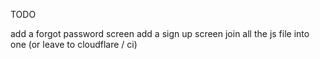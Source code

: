 TODO

add a forgot password screen
add a sign up screen
join all the js file into one (or leave to cloudflare / ci)
